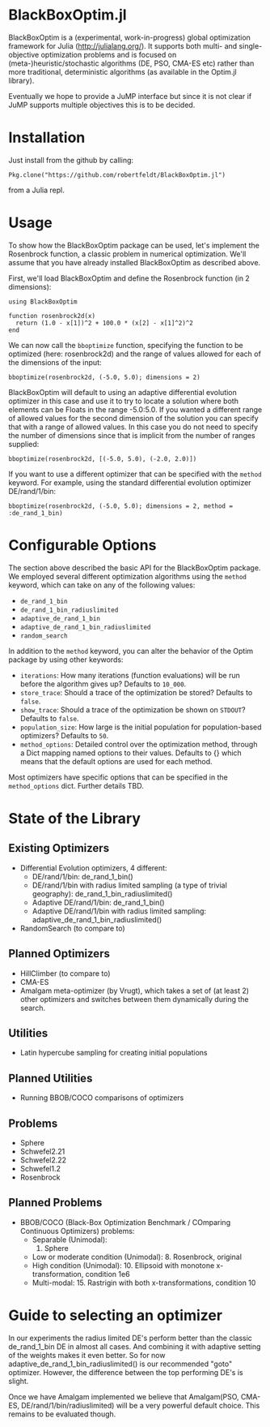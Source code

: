 BlackBoxOptim.jl
==============

BlackBoxOptim is a (experimental, work-in-progress) global optimization framework for Julia (http://julialang.org/). It supports both multi- and single-objective optimization problems and is focused on (meta-)heuristic/stochastic algorithms (DE, PSO, CMA-ES etc) rather than more traditional, deterministic algorithms (as available in the Optim.jl library).

Eventually we hope to provide a JuMP interface but since it is not clear if JuMP supports multiple objectives this is to be decided.

# Installation

Just install from the github by calling:

    Pkg.clone("https://github.com/robertfeldt/BlackBoxOptim.jl")

from a Julia repl.

# Usage

To show how the BlackBoxOptim package can be used, let's implement the Rosenbrock function, a classic problem in numerical optimization. We'll assume that you have already installed BlackBoxOptim as described above.

First, we'll load BlackBoxOptim and define the Rosenbrock function (in 2 dimensions):

    using BlackBoxOptim

    function rosenbrock2d(x)
      return (1.0 - x[1])^2 + 100.0 * (x[2] - x[1]^2)^2
    end

We can now call the `bboptimize` function, specifying the function to be optimized (here: rosenbrock2d) and the range of values allowed for each of the dimensions of the input:

    bboptimize(rosenbrock2d, (-5.0, 5.0); dimensions = 2)

BlackBoxOptim will default to using an adaptive differential evolution optimizer in this case and use it to try to locate a solution where both elements can be Floats in the range -5.0:5.0. If you wanted a different range of allowed values for the second dimension of the solution you can specify that with a range of allowed values. In this case you do not need to specify the number of dimensions since that is implicit from the number of ranges supplied:

    bboptimize(rosenbrock2d, [(-5.0, 5.0), (-2.0, 2.0)])

If you want to use a different optimizer that can be specified with the `method` keyword. For example, using the standard differential evolution optimizer DE/rand/1/bin:

    bboptimize(rosenbrock2d, (-5.0, 5.0); dimensions = 2, method = :de_rand_1_bin)

# Configurable Options

The section above described the basic API for the BlackBoxOptim package. We employed several different optimization algorithms using the `method` keyword, which can take on any of the following values:

* `de_rand_1_bin`
* `de_rand_1_bin_radiuslimited`
* `adaptive_de_rand_1_bin`
* `adaptive_de_rand_1_bin_radiuslimited`
* `random_search`

In addition to the `method` keyword, you can alter the behavior of the Optim package by using other keywords:

* `iterations`: How many iterations (function evaluations) will be run before the algorithm gives up? Defaults to `10_000`.
* `store_trace`: Should a trace of the optimization be stored? Defaults to `false`.
* `show_trace`: Should a trace of the optimization be shown on `STDOUT`? Defaults to `false`.
* `population_size`: How large is the initial population for population-based optimizers? Defaults to `50`.
* `method_options`: Detailed control over the optimization method, through a Dict mapping named options to their values. Defaults to {} which means that the default options are used for each method.

Most optimizers have specific options that can be specified in the `method_options` dict. Further details TBD.

# State of the Library

## Existing Optimizers

* Differential Evolution optimizers, 4 different:
  - DE/rand/1/bin: de_rand_1_bin()
  - DE/rand/1/bin with radius limited sampling (a type of trivial geography): de_rand_1_bin_radiuslimited()
  - Adaptive DE/rand/1/bin: de_rand_1_bin()
  - Adaptive DE/rand/1/bin with radius limited sampling: adaptive_de_rand_1_bin_radiuslimited()
* RandomSearch (to compare to)

## Planned Optimizers

* HillClimber (to compare to)
* CMA-ES
* Amalgam meta-optimizer (by Vrugt), which takes a set of (at least 2) other optimizers and switches between them dynamically during the search.

## Utilities
* Latin hypercube sampling for creating initial populations

## Planned Utilities
* Running BBOB/COCO comparisons of optimizers

## Problems

* Sphere
* Schwefel2.21
* Schwefel2.22
* Schwefel1.2
* Rosenbrock

## Planned Problems
* BBOB/COCO (Black-Box Optimization Benchmark / COmparing Continuous Optimizers) problems:
  - Separable (Unimodal):
    1. Sphere
  - Low or moderate condition (Unimodal):
    8. Rosenbrock, original
  - High condition (Unimodal):
    10. Ellipsoid with monotone x-transformation, condition 1e6
  - Multi-modal:
    15. Rastrigin with both x-transformations, condition 10

# Guide to selecting an optimizer

In our experiments the radius limited DE's perform better than the classic de_rand_1_bin DE in almost all cases. And combining it with adaptive setting of the weights makes it even better. So for now adaptive_de_rand_1_bin_radiuslimited() is our recommended "goto" optimizer. However, the difference between the top performing DE's is slight.

Once we have Amalgam implemented we believe that Amalgam(PSO, CMA-ES, DE/rand/1/bin/radiuslimited) will be a very powerful default choice. This remains to be evaluated though.
